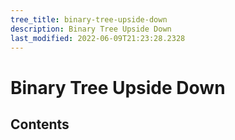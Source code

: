 ```yaml
---
tree_title: binary-tree-upside-down
description: Binary Tree Upside Down
last_modified: 2022-06-09T21:23:28.2328
---
```


# Binary Tree Upside Down

## Contents
